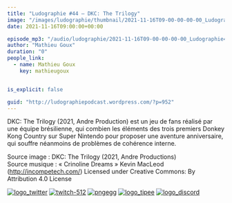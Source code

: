 ```yaml
---
title: "Ludographie #44 – DKC: The Trilogy"
image: "/images/ludographie/thumbnail/2021-11-16T09-00-00-00-00_Ludographie44DKCTheTrilogy.jpg"
date: 2021-11-16T09:00:00+00:00

episode_mp3: "/audio/ludographie/2021-11-16T09-00-00-00-00_Ludographie44DKCTheTrilogy.mp3"
author: "Mathieu Goux"
duration: "0"
people_link: 
  - name: Mathieu Goux
    key: mathieugoux


is_explicit: false

guid: "http://ludographiepodcast.wordpress.com/?p=952"
---
```


<PodcastHeader/>

<!-- ECRIRE LA DESCRIPTION DE L'EPISODE SOUS CETTE LIGNE -->
<p>DKC: The Trilogy (2021, Andre Production) est un jeu de fans réalisé par une équipe brésilienne, qui combien les éléments des trois premiers Donkey Kong Country sur Super Nintendo pour proposer une aventure anniversaire, qui souffre néanmoins de problèmes de cohérence interne.<br></p>
<p></p>
<a href="" rel="nofollow"></a>
 
<p>Source image : DKC: The Trilogy (2021, Andre Productions)<br>Source musique : «&nbsp;Crinoline Dreams&nbsp;» Kevin MacLeod (<a title="http://incompetech.com/" href="http://incompetech.com/" rel="nofollow">http://incompetech.com/</a>) Licensed under Creative Commons: By Attribution 4.0 License</p>


<!--tr--><p>
<!--td--><span><a href="https://twitter.com/Gouximan" rel="nofollow"><img src="/resources/ludographie/2021-11-16T09-00-00-00-00_Ludographie44DKCTheTrilogy/logo_twitter-1.png" alt="logo_twitter"></a><!--/td--></span>
<!--td--><span><a href="https://www.twitch.tv/mathieugoux" rel="nofollow"><img src="/resources/ludographie/2021-11-16T09-00-00-00-00_Ludographie44DKCTheTrilogy/twitch-512-1.png" alt="twitch-512"></a><!--/td--></span>
<!--td--><span><a href="https://www.youtube.com/user/MattTheFatalifieur/videos" rel="nofollow"><img src="/resources/ludographie/2021-11-16T09-00-00-00-00_Ludographie44DKCTheTrilogy/pngegg.png" alt="pngegg"></a><!--/td--></span>
<!--td--><span><a href="http://fr.tipeee.com/calvinball" rel="nofollow"><img src="/resources/ludographie/2021-11-16T09-00-00-00-00_Ludographie44DKCTheTrilogy/logo_tipee-1.png" alt="logo_tipee"></a><!--/td--></span>
<!--td--><span><a href="https://discord.com/invite/4RnA9v7" rel="nofollow"><img src="/resources/ludographie/2021-11-16T09-00-00-00-00_Ludographie44DKCTheTrilogy/logo_discord-1.png" alt="logo_discord"></a><!--/td--></span>
<!--/tr--></p>




<p></p>


